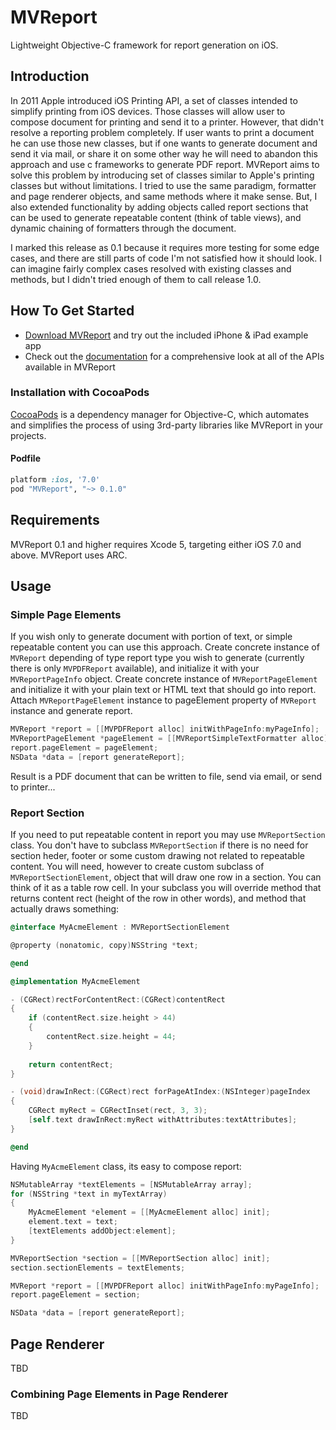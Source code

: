 MVReport
========

Lightweight Objective-C framework for report generation on iOS.

## Introduction

In 2011 Apple introduced iOS Printing API, a set of classes intended to simplify printing from iOS devices. Those classes will allow user to compose document for printing and send it to a printer.
However, that didn't resolve a reporting problem completely. If user wants to print a document he can use those new classes, but if one wants to generate document and send it via mail, or share it on some other way
he will need to abandon this approach and use c frameworks to generate PDF report. MVReport aims to solve this problem by introducing set of classes similar to Apple's printing classes but without limitations.
I tried to use the same paradigm, formatter and page renderer objects, and same methods where it make sense. But, I also extended functionality by adding objects called report sections that can be used to generate
repeatable content (think of table views), and dynamic chaining of formatters through the document.

I marked this release as 0.1 because it requires more testing for some edge cases, and there are still parts of code I'm not satisfied how it should look. I can imagine fairly complex cases resolved with existing classes and methods, but I didn't tried
enough of them to call release 1.0.

## How To Get Started

- [Download MVReport](https://github.com/Moroverse/MVReport/archive/master.zip) and try out the included iPhone & iPad example app
- Check out the [documentation](http://cocoadocs.org/docsets/MVReport/0.1.0/) for a comprehensive look at all of the APIs available in MVReport

### Installation with CocoaPods

[CocoaPods](http://cocoapods.org) is a dependency manager for Objective-C, which automates and simplifies the process of using 3rd-party libraries like MVReport in your projects.

#### Podfile

```ruby
platform :ios, '7.0'
pod "MVReport", "~> 0.1.0"
```

## Requirements

MVReport 0.1 and higher requires Xcode 5, targeting either iOS 7.0 and above. MVReport uses ARC.

## Usage

### Simple Page Elements
If you wish only to generate document with portion of text, or simple repeatable content you can use this approach. 
Create concrete instance of `MVReport` depending of type report type you wish to generate (currently there is only `MVPDFReport` available), and initialize it with your `MVReportPageInfo` object. Create concrete instance of `MVReportPageElement` and initialize it with your plain text or HTML text that should go into report. Attach `MVReportPageElement` instance to pageElement property of `MVReport` instance and generate report.
```objective-c
MVReport *report = [[MVPDFReport alloc] initWithPageInfo:myPageInfo];
MVReportPageElement *pageElement = [[MVReportSimpleTextFormatter alloc] initWithText:mySimpleText];
report.pageElement = pageElement;
NSData *data = [report generateReport];
```
Result is a PDF document that can be written to file, send via email, or send to printer...

### Report Section
If you need to put repeatable content in report you may use `MVReportSection` class. You don't have to subclass `MVReportSection` if there is no need for section heder, footer or some custom drawing not related to repeatable content.
You will need, however to create custom subclass of `MVReportSectionElement`, object that will draw one row in a section. You can think of it as a table row cell. In your subclass you will override method that returns content rect (height of the row in other words), and method that actually draws something:
```objective-c
@interface MyAcmeElement : MVReportSectionElement

@property (nonatomic, copy)NSString *text;

@end

@implementation MyAcmeElement

- (CGRect)rectForContentRect:(CGRect)contentRect
{
    if (contentRect.size.height > 44)
    {
        contentRect.size.height = 44;
    }
    
    return contentRect;
}

- (void)drawInRect:(CGRect)rect forPageAtIndex:(NSInteger)pageIndex
{
    CGRect myRect = CGRectInset(rect, 3, 3);
    [self.text drawInRect:myRect withAttributes:textAttributes];
}

@end
```
Having `MyAcmeElement` class, its easy to compose report:
```objective-c
NSMutableArray *textElements = [NSMutableArray array];
for (NSString *text in myTextArray)
{
	MyAcmeElement *element = [[MyAcmeElement alloc] init];
    element.text = text;
    [textElements addObject:element];
}

MVReportSection *section = [[MVReportSection alloc] init];
section.sectionElements = textElements;

MVReport *report = [[MVPDFReport alloc] initWithPageInfo:myPageInfo];
report.pageElement = section;

NSData *data = [report generateReport];
```
## Page Renderer

TBD

### Combining Page Elements in Page Renderer

TBD
